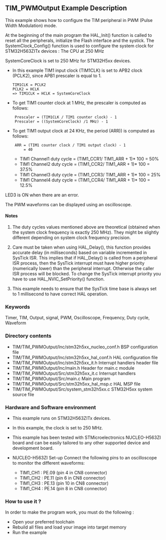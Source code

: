 ## <b>TIM_PWMOutput Example Description</b>

This example shows how to configure the TIM peripheral in PWM (Pulse Width Modulation) 
mode.

At the beginning of the main program the HAL_Init() function is called to reset 
all the peripherals, initialize the Flash interface and the systick.
The SystemClock_Config() function is used to configure the system clock for STM32H563ZITx devices :
The CPU at 250 MHz 

SystemCoreClock is set to 250 MHz for STM32H5xx devices.

- In this example TIM1 input clock (TIM1CLK) is set to APB2 clock (PCLK2), since APB1 prescaler is equal to 1.

      TIM1CLK = PCLK2
      PCLK2 = HCLK
      => TIM1CLK = HCLK = SystemCoreClock

- To get TIM1 counter clock at 1 MHz, the prescaler is computed as follows:

       Prescaler = (TIM1CLK / TIM1 counter clock) - 1
       Prescaler = ((SystemCoreClock) /1 MHz) - 1

- To get TIM1 output clock at 24 KHz, the period (ARR)) is computed as follows:

       ARR = (TIM1 counter clock / TIM1 output clock) - 1
           = 40

    - TIM1 Channel1 duty cycle = (TIM1_CCR1/ TIM1_ARR + 1)* 100 = 50%
    - TIM1 Channel2 duty cycle = (TIM1_CCR2/ TIM1_ARR + 1)* 100 = 37.5%
    - TIM1 Channel3 duty cycle = (TIM1_CCR3/ TIM1_ARR + 1)* 100 = 25%
    - TIM1 Channel4 duty cycle = (TIM1_CCR4/ TIM1_ARR + 1)* 100 = 12.5%

LED3 is ON when there are an error.

The PWM waveforms can be displayed using an oscilloscope.

#### <b>Notes</b>

 1. The duty cycles values mentioned above are theoretical (obtained when the system clock frequency is exactly 250 MHz).
    They might be slightly different depending on system clock frequency precision.

 2. Care must be taken when using HAL_Delay(), this function provides accurate delay (in milliseconds)
    based on variable incremented in SysTick ISR. This implies that if HAL_Delay() is called from
    a peripheral ISR process, then the SysTick interrupt must have higher priority (numerically lower)
    than the peripheral interrupt. Otherwise the caller ISR process will be blocked.
    To change the SysTick interrupt priority you have to use HAL_NVIC_SetPriority() function.

 3. This example needs to ensure that the SysTick time base is always set to 1 millisecond
    to have correct HAL operation.

### <b>Keywords</b>

Timer, TIM, Output, signal, PWM, Oscilloscope, Frequency, Duty cycle, Waveform

### <b>Directory contents</b>

  - TIM/TIM_PWMOutput/Inc/stm32h5xx_nucleo_conf.h BSP configuration file
  - TIM/TIM_PWMOutput/Inc/stm32h5xx_hal_conf.h    HAL configuration file
  - TIM/TIM_PWMOutput/Inc/stm32h5xx_it.h          Interrupt handlers header file
  - TIM/TIM_PWMOutput/Inc/main.h                  Header for main.c module  
  - TIM/TIM_PWMOutput/Src/stm32h5xx_it.c          Interrupt handlers
  - TIM/TIM_PWMOutput/Src/main.c                  Main program
  - TIM/TIM_PWMOutput/Src/stm32h5xx_hal_msp.c     HAL MSP file
  - TIM/TIM_PWMOutput/Src/system_stm32h5xx.c      STM32H5xx system source file

### <b>Hardware and Software environment</b>

  - This example runs on STM32H563ZITx devices.
  - In this example, the clock is set to 250 MHz.

  - This example has been tested with STMicroelectronics NUCLEO-H563ZI 
    board and can be easily tailored to any other supported device 
    and development board.

  - NUCLEO-H563ZI Set-up
   Connect the following pins to an oscilloscope to monitor the different waveforms:
    - TIM1_CH1 : PE.09 (pin 4 in CN8 connector)
    - TIM1_CH2 : PE.11 (pin 6 in CN8 connector)
    - TIM1_CH3 : PE.13 (pin 10 in CN8 connector)
    - TIM1_CH4 : PE.14 (pin 8 in CN8 connector)

### <b>How to use it ?</b>

In order to make the program work, you must do the following :

 - Open your preferred toolchain
 - Rebuild all files and load your image into target memory
 - Run the example
